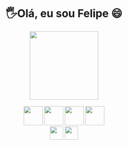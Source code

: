 <div align="center">
  
<h1>🖐Olá, eu sou Felipe 😄</h1>

<div>
  <a href="https://github.com/FelipeSinnemann">
  <img height="180em" src="https://github-readme-stats.vercel.app/api?username=FelipeSinnemann&show_icons=true&theme=dark&include_all_commits=true&count_private=true"/>
</div>
<br/>
<div style="display: inline-block">
  <a href="https://devdocs.io/javascript/"><img height="50em" src="https://cdn.jsdelivr.net/gh/devicons/devicon/icons/javascript/javascript-original.svg" /></a>
  <a href="https://nodejs.org/pt-br/docs/"><img height="50em" src="https://cdn.jsdelivr.net/gh/devicons/devicon/icons/nodejs/nodejs-original.svg" /></a>
  <a href="https://angular.io/docs/"><img height="50em" src="https://cdn.jsdelivr.net/gh/devicons/devicon/icons/angularjs/angularjs-plain.svg" /></a>
  <a href="https://reactjs.org/docs/getting-started.html"><img height="50em" src="https://cdn.jsdelivr.net/gh/devicons/devicon/icons/react/react-original.svg" /></a>
</div>
  
 <br/>
<div>
  <a href="https://www.linkedin.com/in/felipe-sinnemann/"><img height="35em"src="https://img.shields.io/badge/LinkedIn-0077B5?style=for-the-badge&logo=linkedin&logoColor=black" /></a>
  <a href="https://twitter.com/felipeSinn_dev"><img height="35em"src="https://img.shields.io/badge/Twitter-1DA1F2?style=for-the-badge&logo=twitter&logoColor=black" /></a>
</div
<hr>
</div>
